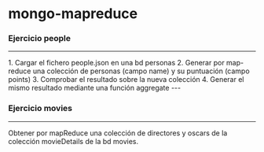 # mongo-mapreduce

### Ejercicio __people__
<hr>
1. Cargar el fichero people.json en una bd personas
2. Generar por map-reduce una colección de personas (campo name) y su puntuación (campo points)
3. Comprobar el resultado sobre la nueva colección
4. Generar el mismo resultado mediante una función aggregate
---

### Ejercicio __movies__
<hr>

Obtener por mapReduce una colección de directores y oscars de la colección movieDetails de la bd movies.

